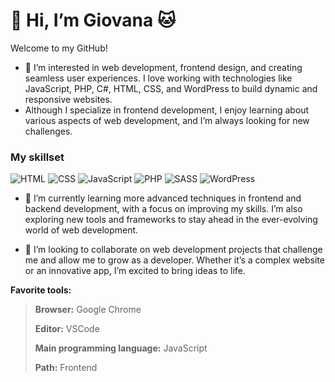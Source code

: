 # 👋 Hi, I’m Giovana 🐱

Welcome to my GitHub!

- 👀 I’m interested in web development, frontend design, and creating seamless user experiences. I love working with technologies like JavaScript, PHP, C#, HTML, CSS, and WordPress to build dynamic and responsive websites.
- Although I specialize in frontend development, I enjoy learning about various aspects of web development, and I’m always looking for new challenges.
  
### My skillset
![HTML](https://img.shields.io/badge/-HTML-E34F26?logo=html5&logoColor=white&style=flat)
![CSS](https://img.shields.io/badge/-CSS-1572B6?logo=css3&logoColor=white&style=flat)
![JavaScript](https://img.shields.io/badge/-JavaScript-F7DF1E?logo=javascript&logoColor=black&style=flat)
![PHP](https://img.shields.io/badge/-PHP-777BB4?logo=php&logoColor=white&style=flat)
![SASS](https://img.shields.io/badge/-SASS-CC6699?logo=sass&logoColor=white&style=flat)
![WordPress](https://img.shields.io/badge/-WordPress-21759B?logo=wordpress&logoColor=white&style=flat)

- 🌱 I’m currently learning more advanced techniques in frontend and backend development, with a focus on improving my skills. I’m also exploring new tools and frameworks to stay ahead in the ever-evolving world of web development.

- 💞️ I’m looking to collaborate on web development projects that challenge me and allow me to grow as a developer. Whether it’s a complex website or an innovative app, I’m excited to bring ideas to life.

**Favorite tools:**
> **Browser:** Google Chrome
>
> **Editor:** VSCode
>
> **Main programming language:** JavaScript
>
> **Path:** Frontend
